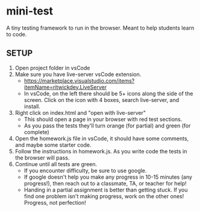 # mini-test

A tiny testing framework to run in the browser. Meant to help students learn to code.

## SETUP

1. Open project folder in vsCode
2. Make sure you have live-server vsCode extension.
    - https://marketplace.visualstudio.com/items?itemName=ritwickdey.LiveServer
    - In vsCode, on the left there should be 5+ icons along the side of the screen. Click on the icon with 4 boxes, search live-server, and install.
3. Right click on index.html and "open with live-server"
    - This should open a page in your browser with red test sections.
    - As you pass the tests they'll turn orange (for partial) and green (for complete)
4. Open the homework.js file in vsCode, it should have some comments, and maybe some starter code.
5. Follow the instructions in homework.js. As you write code the tests in the browser will pass.
6. Continue until all tests are green.
    - If you encounter difficulty, be sure to use google. 
    - If google doesn't help you make any progress in 10-15 minutes (any progress!), then reach out to a classmate, TA, or teacher for help!
    - Handing in a partial assignment is better than getting stuck. If you find one problem isn't making progress, work on the other ones! Progress, not perfection!
